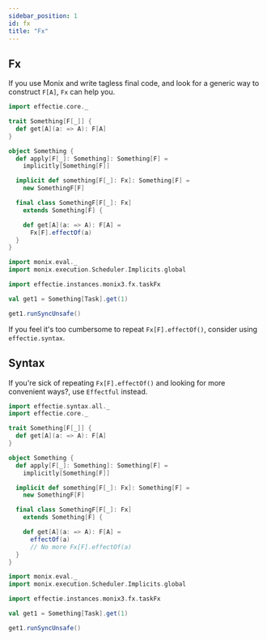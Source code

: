 ```yaml
---
sidebar_position: 1
id: fx
title: "Fx"
---
```


## Fx

If you use Monix and write tagless final code, and look for a generic way to construct `F[A]`, `Fx` can help you.

```scala mdoc:reset-object
import effectie.core._

trait Something[F[_]] {
  def get[A](a: => A): F[A]
}

object Something {
  def apply[F[_]: Something]: Something[F] =
    implicitly[Something[F]]

  implicit def something[F[_]: Fx]: Something[F] =
    new SomethingF[F]

  final class SomethingF[F[_]: Fx]
    extends Something[F] {

    def get[A](a: => A): F[A] =
      Fx[F].effectOf(a)
  }
}

import monix.eval._
import monix.execution.Scheduler.Implicits.global

import effectie.instances.monix3.fx.taskFx

val get1 = Something[Task].get(1)

get1.runSyncUnsafe()
```

If you feel it's too cumbersome to repeat `Fx[F].effectOf()`, consider using `effectie.syntax`.


## Syntax

If you're sick of repeating `Fx[F].effectOf()` and looking for more convenient ways?, use `Effectful` instead.

```scala mdoc:reset-object
import effectie.syntax.all._
import effectie.core._

trait Something[F[_]] {
  def get[A](a: => A): F[A]
}

object Something {
  def apply[F[_]: Something]: Something[F] =
    implicitly[Something[F]]

  implicit def something[F[_]: Fx]: Something[F] =
    new SomethingF[F]

  final class SomethingF[F[_]: Fx]
    extends Something[F] {

    def get[A](a: => A): F[A] =
      effectOf(a)
      // No more Fx[F].effectOf(a)
  }
}

import monix.eval._
import monix.execution.Scheduler.Implicits.global

import effectie.instances.monix3.fx.taskFx

val get1 = Something[Task].get(1)

get1.runSyncUnsafe()
```
